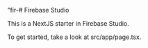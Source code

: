 "fir-# Firebase Studio

This is a NextJS starter in Firebase Studio.

To get started, take a look at src/app/page.tsx.
